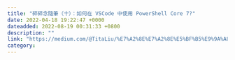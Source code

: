 ```yaml
---
title: "碎碎念隨筆（十）：如何在 VSCode 中使用 PowerShell Core 7?"
date: 2022-04-18 19:22:47 +0000
dateadded: 2022-08-19 00:31:33 +0800
description: ""
link: "https://medium.com/@TitaLiu/%E7%A2%8E%E7%A2%8E%E5%BF%B5%E9%9A%A8%E7%AD%86-%E5%8D%81-%E5%A6%82%E4%BD%95%E5%9C%A8-vscode-%E4%B8%AD%E4%BD%BF%E7%94%A8-powershell-core-7-3a5d7533b4e4?source=rss-1f0703e3e84b------2"
category:
---
```

